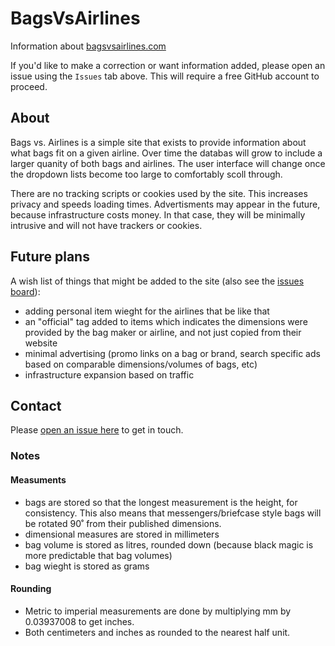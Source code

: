 # BagsVsAirlines
Information about [bagsvsairlines.com](https://bagsvsairlines.com)

If you'd like to make a correction or want information added, please open an issue using the `Issues` tab above. This will require a free GitHub account to proceed.

## About

Bags vs. Airlines is a simple site that exists to provide information about what bags fit on a given airline. Over time the databas will grow to include a larger quanity of both bags and airlines. The user interface will change once the dropdown lists become too large to comfortably scoll through.

There are no tracking scripts or cookies used by the site. This increases privacy and speeds loading times. Advertisments may appear in the future, because infrastructure costs money. In that case, they will be minimally intrusive and will not have trackers or cookies.

## Future plans

A wish list of things that might be added to the site (also see the [issues board](https://github.com/bagsvsairlines/BagsVsAirlines/labels/enhancement)):

- adding personal item wieght for the airlines that be like that
- an "official" tag added to items which indicates the dimensions were provided by the bag maker or airline, and not just copied from their website
- minimal advertising (promo links on a bag or brand, search specific ads based on comparable dimensions/volumes of bags, etc)
- infrastructure expansion based on traffic

## Contact

Please [open an issue here](https://github.com/bagsvsairlines/BagsVsAirlines/issues) to get in touch. 

### Notes

#### Measuments
- bags are stored so that the longest measurement is the height, for consistency. This also means that messengers/briefcase style bags will be rotated 90˚ from their published dimensions.
- dimensional measures are stored in millimeters
- bag volume is stored as litres, rounded down (because black magic is more predictable that bag volumes)
- bag wieght is stored as grams

#### Rounding

- Metric to imperial measurements are done by multiplying mm by 0.03937008 to get inches.
- Both centimeters and inches as rounded to the nearest half unit.
